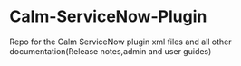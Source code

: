 # Calm-ServiceNow-Plugin

Repo for the Calm ServiceNow plugin xml files and all other documentation(Release notes,admin and user guides) 
